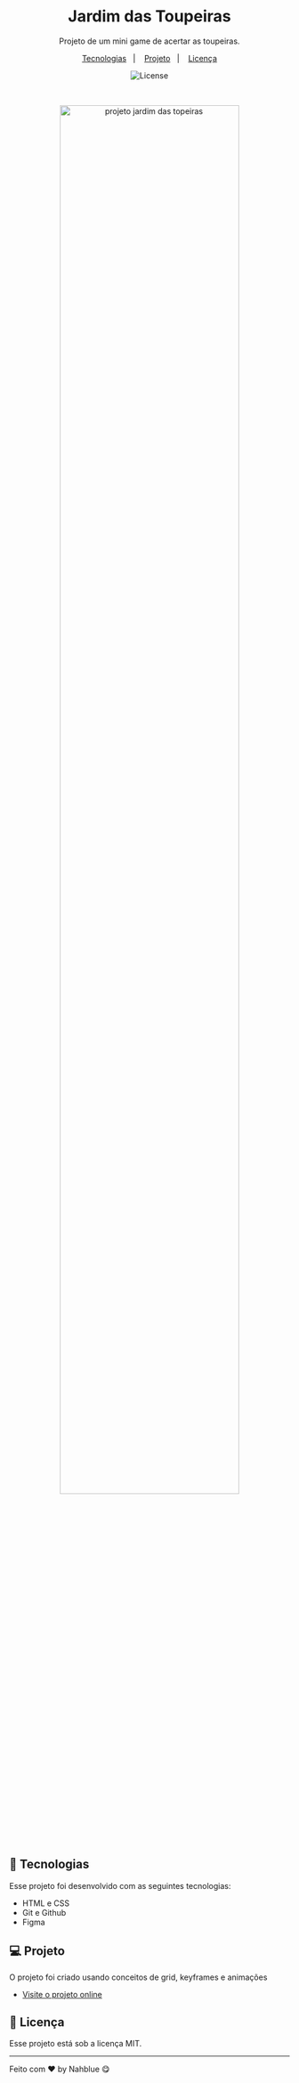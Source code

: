 <h1 align="center"> Jardim das Toupeiras </h1>

<p align="center">
Projeto de um mini game de acertar as toupeiras.<br/>
</p>

<p align="center">
  <a href="#-tecnologias">Tecnologias</a>&nbsp;&nbsp;&nbsp;|&nbsp;&nbsp;&nbsp;
  <a href="#-projeto">Projeto</a>&nbsp;&nbsp;&nbsp;|&nbsp;&nbsp;&nbsp;
  <a href="#memo-licença">Licença</a>
</p>

<p align="center">
  <img alt="License" src="https://img.shields.io/static/v1?label=license&message=MIT&color=49AA26&labelColor=000000">
</p>

<br>

<p align="center">
  <img alt="projeto jardim das topeiras" src="https://i.imgur.com/ega8KJ2.png" width="80%">
</p>

## 🚀 Tecnologias

Esse projeto foi desenvolvido com as seguintes tecnologias:

- HTML e CSS
- Git e Github
- Figma

## 💻 Projeto

O projeto foi criado usando conceitos de grid, keyframes e animações

- [Visite o projeto online](nahblue.github.io/jardim-das-toupeiras/)

## :memo: Licença

Esse projeto está sob a licença MIT.

---

Feito com ♥ by Nahblue 😋
